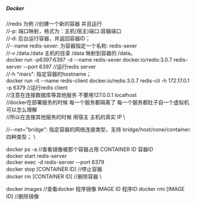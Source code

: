 ##### Docker 
//redis 为例
//创建一个新的容器 并且运行 \
//-p: 端口映射，格式为：主机(宿主)端口:容器端口 \
//-d: 后台运行容器，并返回容器ID； \
//--name redis-sever: 为容器指定一个名称: redis-sever \
//-v /data:/data  主机的目录 /data 映射到容器的 /data。 \
docker run -p6397:6397 -d --name redis-sever docker.io/redis:3.0.7 redis-server --port 6397 //运行redis server \
//-h "mars": 指定容器的hostname；\
docker run -it --name redis-client  docker.io/redis:3.0.7 redis-cli -h 172.17.0.1 -p  6379  //运行redis client \
//注意在连接数据库等其他服务 不要用127.0.0.1   localhost \
//docker在部署服务的时候   每一个服务都隔离了 每一个服务都肚子自一个虚拟机 可以怎么理解 \
//所以在连接其他服务的时候 用宿主 主机的真实 IP \

//--net="bridge": 指定容器的网络连接类型，支持 bridge/host/none/container: 四种类型； \

docker ps -a    //查看镜像被那个容器占用  CONTAINER ID  容器ID \
docker start   redis-server \
docker exec -d  redis-server --port 6379  \
docker stop [CONTAINER ID]  //停止容器 \
docker rm [CONTAINER ID]  //删除容器  \




docker images   //查看docker 程序镜像   IMAGE ID  程序ID
docker rmi [IMAGE ID]  //删除镜像



